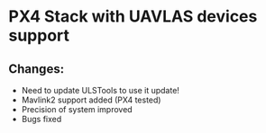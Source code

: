 # PX4 Stack with UAVLAS devices support
## Changes:
* Need to update ULSTools to use it update!
* Mavlink2 support added (PX4 tested)
* Precision of system improved
* Bugs fixed

